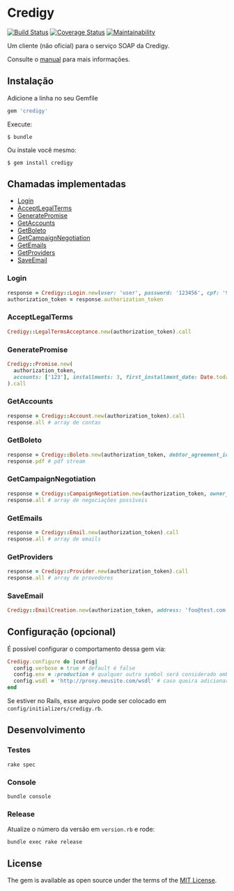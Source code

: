 # Credigy

[![Build Status](https://travis-ci.org/glaucocustodio/credigy.svg?branch=master)](https://travis-ci.org/glaucocustodio/credigy)
[![Coverage Status](https://coveralls.io/repos/github/glaucocustodio/credigy/badge.svg)](https://coveralls.io/github/glaucocustodio/credigy)
[![Maintainability](https://api.codeclimate.com/v1/badges/e87c5a00b82c525bb7de/maintainability)](https://codeclimate.com/github/glaucocustodio/credigy/maintainability)

Um cliente (não oficial) para o serviço SOAP da Credigy.

Consulte o [manual](https://github.com/glaucocustodio/credigy/blob/master/lib/manual/WebServiceCredigyV1.6.pdf) para mais informações.

## Instalação

Adicione a linha no seu Gemfile

```ruby
gem 'credigy'
```

Execute:

    $ bundle

Ou instale você mesmo:

    $ gem install credigy

## Chamadas implementadas

- [Login](#login)
- [AcceptLegalTerms](#acceptlegalterms)
- [GeneratePromise](#generatepromise)
- [GetAccounts](#getaccounts)
- [GetBoleto](#getboleto)
- [GetCampaignNegotiation](#getcampaignnegotiation)
- [GetEmails](#getemails)
- [GetProviders](#getproviders)
- [SaveEmail](#saveemail)

### Login

```ruby
response = Credigy::Login.new(user: 'user', password: '123456', cpf: '987654321').call
authorization_token = response.authorization_token
```

### AcceptLegalTerms

```ruby
Credigy::LegalTermsAcceptance.new(authorization_token).call
```

### GeneratePromise

```ruby
Credigy::Promise.new(
  authorization_token,
  accounts: ['123'], installments: 3, first_installment_date: Date.today, agreement_value: 1580.7
).call
```

### GetAccounts

```ruby
response = Credigy::Account.new(authorization_token).call
response.all # array de contas
```

### GetBoleto

```ruby
response = Credigy::Boleto.new(authorization_token, debtor_agreement_id: '123', installment_number: '2').call
response.pdf # pdf stream
```

### GetCampaignNegotiation

```ruby
response = Credigy::CampaignNegotiation.new(authorization_token, owner_id: 'z', accounts: ['y'], provider_ids: ['x']).call
response.all # array de negociações possíveis
```

### GetEmails

```ruby
response = Credigy::Email.new(authorization_token).call
response.all # array de emails
```

### GetProviders

```ruby
response = Credigy::Provider.new(authorization_token).call
response.all # array de provedores
```

### SaveEmail

```ruby
Credigy::EmailCreation.new(authorization_token, address: 'foo@test.com').call
```

## Configuração (opcional)

É possível configurar o comportamento dessa gem via:

```ruby
Credigy.configure do |config|
  config.verbose = true # default é false
  config.env = :production # qualquer outro symbol será considerado ambiente de desenvolvimento
  config.wsdl = 'http://proxy.meusite.com/wsdl' # caso queira adicionar um proxy
end
```

Se estiver no Rails, esse arquivo pode ser colocado em `config/initializers/credigy.rb`.

## Desenvolvimento

### Testes

`rake spec`

### Console

`bundle console`

### Release

Atualize o número da versão em `version.rb` e rode:

`bundle exec rake release`

## License

The gem is available as open source under the terms of the [MIT License](https://opensource.org/licenses/MIT).
